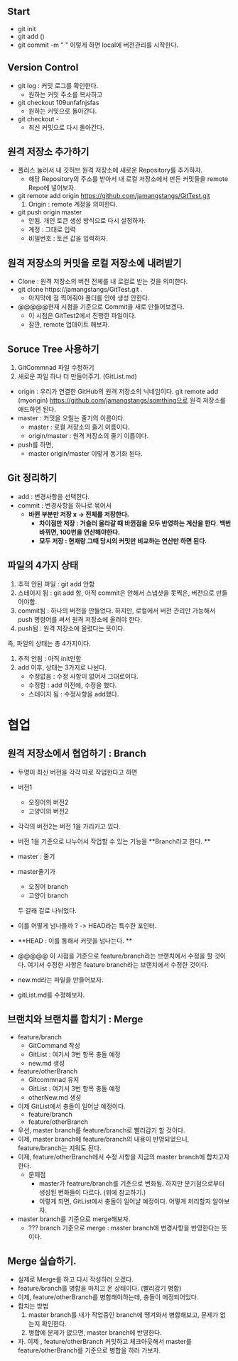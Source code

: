 ## Start

- git init
- git add ()
- git commit -m "   "
이렇게 하면 local에 버전관리를 시작한다. 
## Version Control
- git log : 커밋 로그를 확인한다. 
    - 원하는 커밋 주소를 복사하고 
- git checkout 109unfafnjsfas
    - 원하는 커밋으로 돌아간다. 
- git checkout - 
    - 최신 커밋으로 다시 돌아간다. 
## 원격 저장소 추가하기

- 플러스 눌러서 내 깃허브 원격 저장소에 새로운 Repository를 추가하자. 
  - 해당 Repository의 주소를 받아서 내 로컬 저장소에서 만든 커밋들을 remote Repo에 넣어보자. 
- git remote add origin https://github.com/jamangstangs/GitTest.git
  1. Origin : remote 계정을 의미한다. 
- git push origin master
  - 안됨. 개인 토큰 생성 방식으로 다시 설정하자.
  - 계정 : 그대로 입력
  - 비밀번호 : 토큰 값을 입력하자. 

## 원격 저장소의 커밋을 로컬 저장소에 내려받기

- Clone : 원격 저장소의 버전 전체를 내 로컬로 받는 것을 의미한다. 
- git clone https://jamangstangs/GitTest.git .
  - 마지막에 점 찍어줘야 폴더를 안에 생성 안한다. 
- @@@@@현재 시점을 기준으로 Commit을 새로 만들어보겠다. 
  - 이 시점은 GitTest2에서 진행한 파일이다.
  - 잠깐, remote 업데이트 해보자. 

## Soruce Tree 사용하기

1. GitCommnad 파일 수정하기
2. 새로운 파일 하나 더 만들어주기. (GitList.md)

- origin : 우리가 연결한 GitHub의 원격 저장소의 닉네임이다. git remote add (myorigin) https://github.com/jamangstangs/somthing으로 원격 저장소를 애드하면 된다. 
- master : 커밋을 오릴는 줄기의 이름이다. 
  - master : 로컬 저장소의 줄기 이름이다. 
  - origin/master : 원격 저장소의 줄기 이름이다. 
- push를 하면, 
  - master origin/master 이렇게 동기화 된다. 

## Git 정리하기

- add : 변경사항을 선택한다. 
- commit : 변경사항을 하나로 묶어서 
  - **바뀐 부분만 저장 x -> 전체를 저장한다.** 
    - **차이점만 저장 : 거슬러 올라갈 때 바뀐점을 모두 반영하는 계산을 한다. 백번 바뀌면, 100번을 연산해야한다.** 
    - **모두 저장 : 현재랑 그때 당시의 커밋만 비교하는 연산만 하면 된다.** 

## 파일의 4가지 상태

1. 추적 안된 파일 : git add 안함
2. 스테이지 됨 : git add 함, 아직 commit은 안해서 스냅샷을 못찍은, 버전으로 만들어야함.
3. commit됨 : 하나의 버전을 만들었다. 하지만, 로컬에서 버전 관리만 가능해서 push 명령어를 써서 원격 저장소에 올려야 한다. 
4. push됨 : 원격 저장소에 올렸다는 뜻이다. 

즉, 파일의 상태는 총 4가지이다. 

1. 추적 안됨 : 아직 init안함
2. add 이후, 상태는 3가지로 나뉜다. 
   - 수정없음 : 수정 사항이 없어서 그대로이다. 
   - 수정함 : add 이전에, 수정을 했다. 
   - 스테이지 됨 : 수정사항을 add했다. 

# 협업

## 원격 저장소에서 협업하기 : Branch

- 두명이 최신 버전을 각각 따로 작업한다고 하면

- 버전1

  - 오징어의 버전2
  - 고양이의 버전2

- 각각의 버전2는 버전 1을 가리키고 있다. 

- 버전 1을 기준으로 나누어서 작업할 수 있는 기능을 **Branch라고 한다. **

- master : 줄기

- master줄기가 

  - 오징어 branch
  - 고양이 branch

  두 갈래 길로 나뉘었다. 

- 이를 어떻게 넘나들까 ? -> HEAD라는 특수한 포인터. 

- **HEAD : 이를 통해서 커밋을 넘나는다. **

- @@@@@ 이 시점을 기준으로 feature/branch라는 브랜치에서 수정을 할 것이다. 여기서 수정한 사항은 feature branch라는 브랜치에서 수정한 것이다. 

- new.md라는 파일을 만들어보자. 

- gitList.md를 수정해보자. 




## 브랜치와 브랜치를 합치기 : Merge

- feature/branch
  - GitCommand 작성
  - GitList : 여기서 3번 항목 충돌 예정
  - new.md 생성
- feature/otherBranch
  - Gitcommnad 유지
  - GitList : 여기서 3번 항목 충돌 예정
  - otherNew.md 생성
- 이제 GitList에서 충돌이 일어날 예정이다. 
  - feature/branch
  - feature/otherBranch
- 우선, master branch를 feature/branch로 빨리감기 할 것이다. 
- 이제, master branch에 feature/branch의 내용이 반영되었으니, feature/branch는 지워도 된다. 
- 이제, feature/otherBranch에서 수정 사항을 지금의 master branch에 합치고자 한다. 
  - 문제점
    - master가 featrure/branch를 기준으로 변화됨. 하지만 분기점으로부터 생성된 변화들이 다르다. (위에 참고하기.)
    - 이렇게 되면, GitList에서 충돌이 일어날 예정이다. 어떻게 처리할지 알아보자. 
- master branch를 기준으로 merge해보자. 
  - ??? branch 기준으로 merge : master branch에 변경사항을 반영한다는 뜻이다. 

## Merge 실습하기.

- 실제로 Merge를 하고 다시 작성하러 오겠다. 
- feature/branch를 병합을 마치고 온 상태이다. (빨리감기 병합)
- 이제, feature/otherBranch를 병합해야하는데, 충돌이 에정되어있다. 
- 합치는 방법
  1. master branch를 내가 작업중인 branch에 땡겨와서 병합해보고, 문제가 없는지 확인한다. 
  2. 병합에 문제가 없으면, master branch에 반영한다. 
- 자. 이제 , feature/otherBranch 커밋하고 체크아웃해서 master를 feature/otherBranch를 기준으로 병합을 하러 가보자. 
























